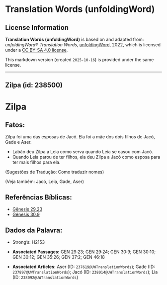 # Translation Words (unfoldingWord)

## License Information

**Translation Words (unfoldingWord)** is based on and adapted from: _unfoldingWord® Translation Words_, [unfoldingWord](https://unfoldingword.org/utw), 2022, which is licensed under a [CC BY-SA 4.0 license](https://creativecommons.org/licenses/by-sa/4.0/legalcode.en).

This markdown version (created `2025-10-16`) is provided under the same license.



--------------------------------

## Zilpa (id: 238500)

Zilpa
=====

Fatos:
------

Zilpa foi uma das esposas de Jacó. Ela foi a mãe dos dois filhos de Jacó, Gade e Aser.

* Labão deu Zilpa a Leia como serva quando Leia se casou com Jacó.
* Quando Leia parou de ter filhos, ela deu Zilpa a Jacó como esposa para ter mais filhos para ela.

(Sugestões de Tradução: Como traduzir nomes)

(Veja também: Jacó, Leia, Gade, Aser)

Referências Bíblicas:
---------------------

* [Gênesis 29\.23](https://ref.ly/Gen29:23)
* [Gênesis 30\.9](https://ref.ly/Gen30:9)

Dados da Palavra:
-----------------

* Strong’s: H2153

* **Associated Passages:** GEN 29:23; GEN 29:24; GEN 30:9; GEN 30:10; GEN 30:12; GEN 35:26; GEN 37:2; GEN 46:18
* **Associated Articles:** Aser (ID: `237619@UWTranslationWords`); Gade (ID: `237897@UWTranslationWords`); Jacó (ID: `238014@UWTranslationWords`); Lia (ID: `238092@UWTranslationWords`)

